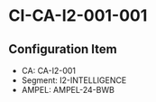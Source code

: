 # CI-CA-I2-001-001

## Configuration Item
- CA: CA-I2-001
- Segment: I2-INTELLIGENCE
- AMPEL: AMPEL-24-BWB
